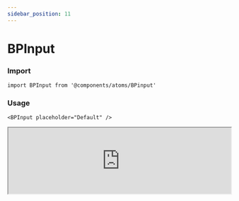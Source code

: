 ```yaml
---
sidebar_position: 11
---
```


# BPInput

### Import

```tsx
import BPInput from '@components/atoms/BPinput'
```

### Usage 

```tsx
<BPInput placeholder="Default" />
```

<iframe width="100%" heigh="200px" src="https://ui-kit.blue-panda.dev/iframe.html?args=&id=atoms-bpinput--basic&viewMode=story" />


### Props 


| Prop | Default | Options |
| ----------- | ----------- | ----------- |
| variant | default | 'default' \| 'inverted' \| 'danger' \| 'cyber' \| 'caution' \| 'success' \| 'primary' \| 'secondary' \| 'accent' \| 'light' \| 'link’ | 
| size | md | 'xxs'  \| 'xs'   \| 's'  \| 'md'  \| 'lg'  \| 'xl' 
| magic | false | true \|   false 
| outlined | false | true \|   false 
| placeholder | " " | string 
| value | " " | string 




Check more colors, statuses and styles at: 
<img src={'/img/sb.png'} style={{width: '15px'}} />

https://ui-kit.blue-panda.dev/?path=/story/atoms-bpinput--basic